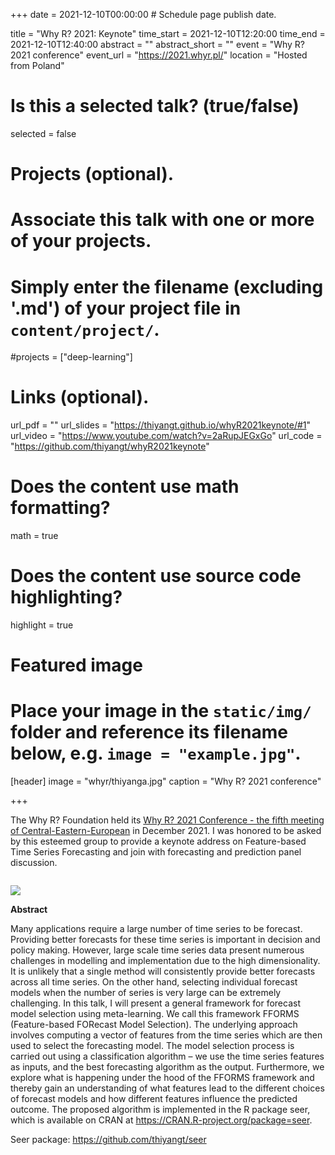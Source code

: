 +++
date = 2021-12-10T00:00:00  # Schedule page publish date.

title = "Why R? 2021: Keynote"
time_start = 2021-12-10T12:20:00
time_end = 2021-12-10T12:40:00
abstract = ""
abstract_short = ""
event = "Why R? 2021 conference"
event_url = "https://2021.whyr.pl/"
location = "Hosted from Poland"

# Is this a selected talk? (true/false)
selected = false

# Projects (optional).
#   Associate this talk with one or more of your projects.
#   Simply enter the filename (excluding '.md') of your project file in `content/project/`.
#projects = ["deep-learning"]

# Links (optional).
url_pdf = ""
url_slides = "https://thiyangt.github.io/whyR2021keynote/#1"
url_video = "https://www.youtube.com/watch?v=2aRupJEGxGo"
url_code = "https://github.com/thiyangt/whyR2021keynote"

# Does the content use math formatting?
math = true

# Does the content use source code highlighting?
highlight = true

# Featured image
# Place your image in the `static/img/` folder and reference its filename below, e.g. `image = "example.jpg"`.
[header]
image = "whyr/thiyanga.jpg"
caption = "Why R? 2021 conference"

+++

The Why R? Foundation held its [Why R? 2021 Conference - the fifth meeting of Central-Eastern-European](https://2021.whyr.pl/) in December 2021. I was honored to be asked by this esteemed group to provide a keynote address on Feature-based Time Series Forecasting and join with forecasting and prediction panel discussion.

<img src="whyr/panel.jpg" alt="" />

![](whyr/panel.jpg)

**Abstract**

Many applications require a large number of time series to be forecast. Providing better forecasts for these time series is important in decision and policy making. However, large scale time series data present numerous challenges in modelling and implementation due to the high dimensionality. It is unlikely that a single method will consistently provide better forecasts across all time series. On the other hand, selecting individual forecast models when the number of series is very large can be extremely challenging. In this talk, I will present a general framework for forecast model selection using meta-learning. We call this framework FFORMS (Feature-based FORecast Model Selection). The underlying approach involves computing a vector of features from the time series which are then used to select the forecasting model. The model selection process is carried out using a classification algorithm – we use the time series features as inputs, and the best forecasting algorithm as the output. Furthermore, we explore what is happening under the hood of the FFORMS framework and thereby gain an understanding of what features lead to the different choices of forecast models and how different features influence the predicted outcome. The proposed algorithm is implemented in the R package seer, which is available on CRAN at https://CRAN.R-project.org/package=seer.

Seer package: https://github.com/thiyangt/seer


